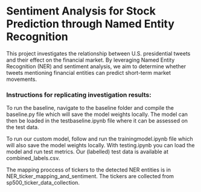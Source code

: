 # **Sentiment Analysis for Stock Prediction through Named Entity Recognition**

This project investigates the relationship between U.S. presidential tweets and their effect on the financial market. By leveraging Named Entity Recognition (NER) and sentiment analysis, we aim to determine whether tweets mentioning financial entities can predict short-term market movements.

### **Instructions for replicating investigation results:**

To run the baseline, navigate to the baseline folder and compile the baseline.py file which will save the model weights locally. The model can then be loaded in the testbaseline.ipynb file where it can be assessed on the test data.

To run our custom model, follow and run the trainingmodel.ipynb file which will also save the model weights locally. With testing.ipynb you can load the model and run test metrics. Our (labelled) test data is available at combined_labels.csv.

The mapping proccess of tickers to the detected NER entities is in NER_ticker_mapping_and_sentiment. The tickers are collected from sp500_ticker_data_collection.
